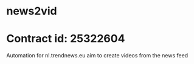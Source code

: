 # news2vid
# Contract id: 25322604
 Automation for nl.trendnews.eu aim to create videos from the news feed 
